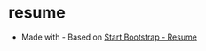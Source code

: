 # resume

- Made with -
Based on [Start Bootstrap - Resume](https://startbootstrap.com/template-overviews/resume/)